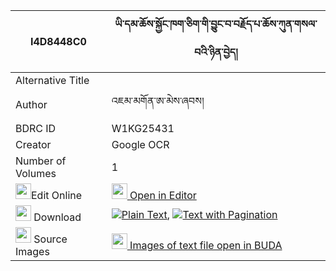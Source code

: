 |I4D8448C0|ཡི་དམ་ཆོས་སྐྱོང་ཁག་ཅིག་གི་བྱུང་བ་བརྗོད་པ་ཆོས་ཀུན་གསལ་བའི་ཉིན་བྱེད། 
| --- | --- 
|Alternative Title |
|Author| འཇམ་མགོན་ཨ་མེས་ཞབས།
|BDRC ID | W1KG25431
|Creator | Google OCR
|Number of Volumes| 1
|<img width="25" src="https://img.icons8.com/color/25/000000/edit-property.png">Edit Online| [<img width="25" src="https://avatars.githubusercontent.com/u/45091458?s=200&v=4"> Open in Editor](http://editor.openpecha.org/I4D8448C0)
|<img width="25" src="https://img.icons8.com/fluent/48/000000/download-2.png"/>  Download | [![](https://img.icons8.com/color/20/000000/txt.png)Plain Text](https://github.com/Openpecha/I4D8448C0/releases/download/v2/yidam_chokyong_khak_chik_gi_ju_plain_I4D8448C0.zip), [![](https://img.icons8.com/color/20/000000/txt.png)Text with Pagination](https://github.com/Openpecha/I4D8448C0/releases/download/v2/yidam_chokyong_khak_chik_gi_ju_pages_I4D8448C0.zip)
|<img width="25" src="https://img.icons8.com/plasticine/100/000000/pictures-folder.png"/>  Source Images | [<img width="25" src="https://library.bdrc.io/icons/BUDA-small.svg"> Images of text file open in BUDA](https://library.bdrc.io/show/bdr:W1KG25431)